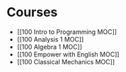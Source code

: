 # Courses


- [[100 Intro to Programming MOC]]
- [[100 Analysis 1 MOC]]
- [[100 Algebra 1 MOC]]
- [[100 Empower with English MOC]]
- [[100 Classical Mechanics MOC]]
